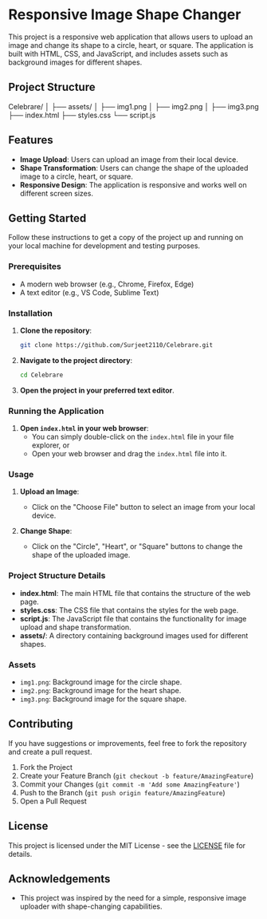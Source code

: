 # Responsive Image Shape Changer

This project is a responsive web application that allows users to upload an image and change its shape to a circle, heart, or square. The application is built with HTML, CSS, and JavaScript, and includes assets such as background images for different shapes.

## Project Structure

Celebrare/
│
├── assets/
│ ├── img1.png
│ ├── img2.png
│ ├── img3.png
├── index.html
├── styles.css
└── script.js


## Features

- **Image Upload**: Users can upload an image from their local device.
- **Shape Transformation**: Users can change the shape of the uploaded image to a circle, heart, or square.
- **Responsive Design**: The application is responsive and works well on different screen sizes.

## Getting Started

Follow these instructions to get a copy of the project up and running on your local machine for development and testing purposes.

### Prerequisites

- A modern web browser (e.g., Chrome, Firefox, Edge)
- A text editor (e.g., VS Code, Sublime Text)

### Installation

1. **Clone the repository**:
    ```bash
    git clone https://github.com/Surjeet2110/Celebrare.git
    ```

2. **Navigate to the project directory**:
    ```bash
    cd Celebrare
    ```

3. **Open the project in your preferred text editor**.

### Running the Application

1. **Open `index.html` in your web browser**:
    - You can simply double-click on the `index.html` file in your file explorer, or
    - Open your web browser and drag the `index.html` file into it.

### Usage

1. **Upload an Image**:
    - Click on the "Choose File" button to select an image from your local device.

2. **Change Shape**:
    - Click on the "Circle", "Heart", or "Square" buttons to change the shape of the uploaded image.

### Project Structure Details

- **index.html**: The main HTML file that contains the structure of the web page.
- **styles.css**: The CSS file that contains the styles for the web page.
- **script.js**: The JavaScript file that contains the functionality for image upload and shape transformation.
- **assets/**: A directory containing background images used for different shapes.

### Assets

- `img1.png`: Background image for the circle shape.
- `img2.png`: Background image for the heart shape.
- `img3.png`: Background image for the square shape.

## Contributing

If you have suggestions or improvements, feel free to fork the repository and create a pull request.

1. Fork the Project
2. Create your Feature Branch (`git checkout -b feature/AmazingFeature`)
3. Commit your Changes (`git commit -m 'Add some AmazingFeature'`)
4. Push to the Branch (`git push origin feature/AmazingFeature`)
5. Open a Pull Request

## License

This project is licensed under the MIT License - see the [LICENSE](LICENSE) file for details.

## Acknowledgements

- This project was inspired by the need for a simple, responsive image uploader with shape-changing capabilities.